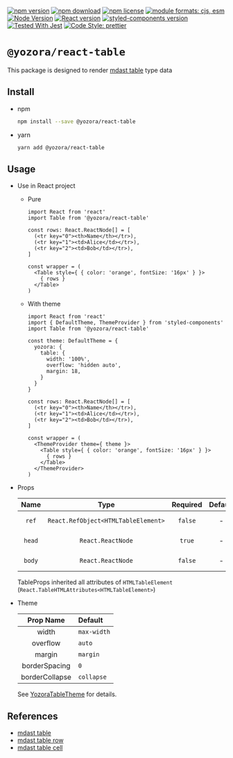 [![npm version](https://img.shields.io/npm/v/@yozora/react-table.svg)](https://www.npmjs.com/package/@yozora/react-table)
[![npm download](https://img.shields.io/npm/dm/@yozora/react-table.svg)](https://www.npmjs.com/package/@yozora/react-table)
[![npm license](https://img.shields.io/npm/l/@yozora/react-table.svg)](https://www.npmjs.com/package/@yozora/react-table)
[![module formats: cjs, esm](https://img.shields.io/badge/module_formats-cjs%2C%20esm-green.svg)](#install)
[![Node Version](https://img.shields.io/node/v/@yozora/react-table)](https://github.com/nodejs/node)
[![React version](https://img.shields.io/npm/dependency-version/@yozora/react-table/peer/react)](https://github.com/facebook/react)
[![styled-components version](https://img.shields.io/npm/dependency-version/@yozora/react-table/peer/styled-components)](https://github.com/styled-components/styled-components)
[![Tested With Jest](https://img.shields.io/badge/tested_with-jest-9c465e.svg)](https://github.com/facebook/jest)
[![Code Style: prettier](https://img.shields.io/badge/code_style-prettier-ff69b4.svg?style=flat-square)](https://github.com/prettier/prettier)


# `@yozora/react-table`

This package is designed to render [mdast table][] type data


## Install

* npm

  ```bash
  npm install --save @yozora/react-table
  ```

* yarn

  ```bash
  yarn add @yozora/react-table
  ```

## Usage
  * Use in React project

    - Pure

      ```tsx
      import React from 'react'
      import Table from '@yozora/react-table'

      const rows: React.ReactNode[] = [
        (<tr key="0"><th>Name</th></tr>),
        (<tr key="1"><td>Alice</td></tr>),
        (<tr key="2"><td>Bob</td></tr>),
      ]

      const wrapper = (
        <Table style={ { color: 'orange', fontSize: '16px' } }>
          { rows }
        </Table>
      )
      ```

    - With theme

      ```tsx
      import React from 'react'
      import { DefaultTheme, ThemeProvider } from 'styled-components'
      import Table from '@yozora/react-table'

      const theme: DefaultTheme = {
        yozora: {
          table: {
            width: '100%',
            overflow: 'hidden auto',
            margin: 18,
          }
        }
      }

      const rows: React.ReactNode[] = [
        (<tr key="0"><th>Name</th></tr>),
        (<tr key="1"><td>Alice</td></tr>),
        (<tr key="2"><td>Bob</td></tr>),
      ]

      const wrapper = (
        <ThemeProvider theme={ theme }>
          <Table style={ { color: 'orange', fontSize: '16px' } }>
            { rows }
          </Table>
        </ThemeProvider>
      )
      ```

  * Props

     Name       | Type                                | Required  | Default | Description
    :----------:|:-----------------------------------:|:---------:|:-------:|:-------------
     `ref`      | `React.RefObject<HTMLTableElement>` | `false`   | -       | Forwarded ref callback
     `head`     | `React.ReactNode`                   | `true`    | -       | table head rows
     `body`     | `React.ReactNode`                   | `false`   | -       | table body rows

    TableProps inherited all attributes of `HTMLTableElement` (`React.TableHTMLAttributes<HTMLTableElement>`)

  * Theme

     Prop Name      | Default
    :--------------:|:--------------
     width          | `max-width`
     overflow       | `auto`
     margin         | `margin`
     borderSpacing  | `0`
     borderCollapse | `collapse`

    See [YozoraTableTheme][] for details.


## References

  - [mdast table][]
  - [mdast table row][]
  - [mdast table cell][]


[mdast table]: https://github.com/syntax-tree/mdast#table
[mdast table row]: https://github.com/syntax-tree/mdast#tablecell
[mdast table cell]: https://github.com/syntax-tree/mdast#tablerow
[YozoraTableTheme]: https://github.com/guanghechen/yozora-react/blob/master/packages/table/src/theme.ts
